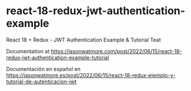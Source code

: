 # react-18-redux-jwt-authentication-example

React 18 + Redux - JWT Authentication Example & Tutorial Teat

Documentation at https://jasonwatmore.com/post/2022/06/15/react-18-redux-jwt-authentication-example-tutorial

Documentación en español en https://jasonwatmore.es/post/2022/06/15/react-18-redux-ejemplo-y-tutorial-de-autenticacion-jwt
